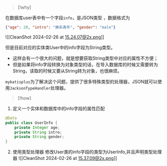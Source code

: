 
> [!why] 
> 

在数据库user表中有一个字段`info`，是JSON类型 ，数据格式为
```json
{"age": 20, "intro": "佛系青年", "gender": "male"}
```
![[CleanShot 2024-02-26 at 15.24.07@2x.png]]

但是目前对应的实体类User中的info字段为String类型。
* 这样会有一个很大的问题，就是想要获取String类型中对应的属性不方便；
* 但是如果将info字段转换为对象类型的话，在导入数据库的时候又需要转为String，读取的时候又要从String转为对象，也很麻烦。

`mybatisplus`为了解决这个问题，提供了很多特殊类型的处理器，JSON就可以使用`JacksonTypeHandler`处理器。



> [!how] 

1. 定义一个实体和数据库中的info字段的属性匹配
```java
@Data 
public class UserInfo { 
	private Integer age; 
	private String intro; 
	private String gender;
}
```


2. 使用类型处理器
修改User类的info字段的类型为UserInfo,并且声明类型处理器
![[CleanShot 2024-02-26 at 15.37.09@2x.png]]